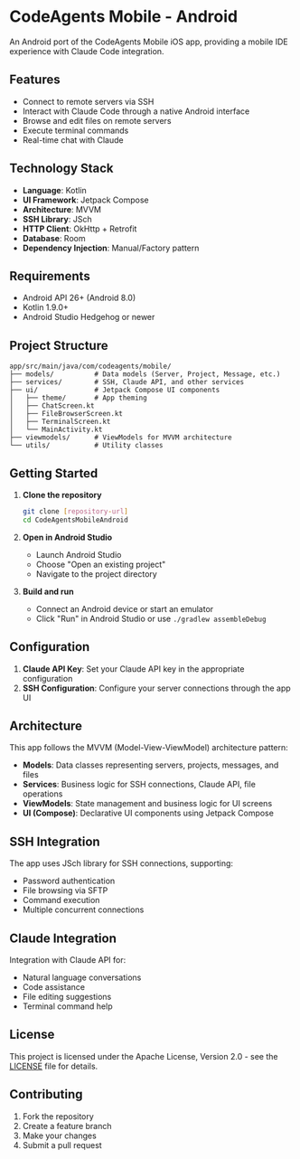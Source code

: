 # CodeAgents Mobile - Android

An Android port of the CodeAgents Mobile iOS app, providing a mobile IDE experience with Claude Code integration.

## Features

- Connect to remote servers via SSH
- Interact with Claude Code through a native Android interface
- Browse and edit files on remote servers
- Execute terminal commands
- Real-time chat with Claude

## Technology Stack

- **Language**: Kotlin
- **UI Framework**: Jetpack Compose
- **Architecture**: MVVM
- **SSH Library**: JSch
- **HTTP Client**: OkHttp + Retrofit
- **Database**: Room
- **Dependency Injection**: Manual/Factory pattern

## Requirements

- Android API 26+ (Android 8.0)
- Kotlin 1.9.0+
- Android Studio Hedgehog or newer

## Project Structure

```
app/src/main/java/com/codeagents/mobile/
├── models/          # Data models (Server, Project, Message, etc.)
├── services/        # SSH, Claude API, and other services
├── ui/              # Jetpack Compose UI components
│   ├── theme/       # App theming
│   ├── ChatScreen.kt
│   ├── FileBrowserScreen.kt
│   ├── TerminalScreen.kt
│   └── MainActivity.kt
├── viewmodels/      # ViewModels for MVVM architecture
└── utils/           # Utility classes
```

## Getting Started

1. **Clone the repository**
   ```bash
   git clone [repository-url]
   cd CodeAgentsMobileAndroid
   ```

2. **Open in Android Studio**
   - Launch Android Studio
   - Choose "Open an existing project"
   - Navigate to the project directory

3. **Build and run**
   - Connect an Android device or start an emulator
   - Click "Run" in Android Studio or use `./gradlew assembleDebug`

## Configuration

1. **Claude API Key**: Set your Claude API key in the appropriate configuration
2. **SSH Configuration**: Configure your server connections through the app UI

## Architecture

This app follows the MVVM (Model-View-ViewModel) architecture pattern:

- **Models**: Data classes representing servers, projects, messages, and files
- **Services**: Business logic for SSH connections, Claude API, file operations
- **ViewModels**: State management and business logic for UI screens
- **UI (Compose)**: Declarative UI components using Jetpack Compose

## SSH Integration

The app uses JSch library for SSH connections, supporting:
- Password authentication
- File browsing via SFTP
- Command execution
- Multiple concurrent connections

## Claude Integration

Integration with Claude API for:
- Natural language conversations
- Code assistance
- File editing suggestions
- Terminal command help

## License

This project is licensed under the Apache License, Version 2.0 - see the [LICENSE](LICENSE) file for details.

## Contributing

1. Fork the repository
2. Create a feature branch
3. Make your changes
4. Submit a pull request